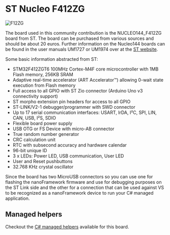 # ST Nucleo F412ZG

![F12ZG](https://www.st.com/bin/ecommerce/api/image.PF262641.en.feature-description-include-personalized-no-cpn-medium.jpg)

The board used in this community contribution is the NUCLEO144_F412ZG board from ST. The board can be purchased from various sources and should be about 20 euros. Further information on the Nucleo144 boards can be found in the user manuals UM1727 or UM1974 over at the [ST website](https://www.st.com).

Some basic information abstracted from ST:

- STM32F412ZGT6 100MHz Cortex-M4F core microcontroller with 1MB Flash memory, 256KB SRAM
- Adaptive real-time accelerator (ART Accelerator™) allowing 0-wait state execution from Flash memory
- Full access to all GPIO with ST Zio connector (Arduino Uno v3 connectivity support)
- ST morpho extension pin headers for access to all GPIO
- ST-LINK/V2-1 debugger/programmer with SWD connector
- Up to 17 serial communication interfaces: USART, IrDA, I²C, SPI, LIN, CAN, USB, I²S, SDIO
- Flexible board power supply
- USB OTG or FS Device with micro-AB connector
- True random number generator
- CRC calculation unit
- RTC with subsecond accuracy and hardware calendar
- 96-bit unique ID
- 3 x LEDs: Power LED, USB communication, User LED
- User and Reset pushbuttons
- 32.768 KHz crystal oscillator

Since the board has two MicroUSB connectors so you can use one for flashing the nanoFramework firmware and use for debugging purposes on the ST Link side and the other for a connection that can be used against VS to be recognized as a nanoFramework device to run your C# managed application.

## Managed helpers

Checkout the [C# managed helpers](https://github.com/nanoframework/nf-Community-Targets/tree/main/ChibiOS/ST_NUCLEO144_F412ZG_NF/managed_helpers) available for this board.

